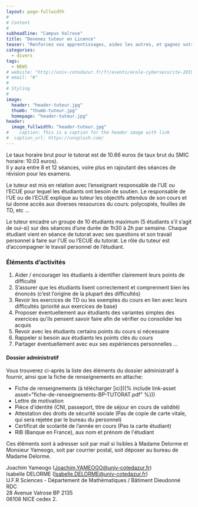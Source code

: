 ```yaml
---
layout: page-fullwidth
#
# Content
#
subheadline: "Campus Valrose"
title: "Devenez tuteur en Licence"
teaser: "Renforcez vos apprentissages, aidez les autres, et gagnez votre salaire !" 
categories:
  - divers
tags:
  - NEWS
# website: "http://univ-cotedazur.fr/fr/events/ecole-cybersecurite-2019"
# email: "#"
#
# Styling
#
image:
  header: "header-tuteur.jpg"
  thumb: "thumb-tuteur.jpg"
  homepage: "header-tuteur.jpg"
header:
  image_fullwidth: "header-tuteur.jpg"
#    caption: This is a caption for the header image with link
#  caption_url: https://unsplash.com/
---
```


Le taux horaire brut pour le tutorat est de 10.66 euros (le taux brut du SMIC horaire: 10.03 euros).  
Il y aura entre 8 et 12 séances, voire plus en rajoutant des séances de révision pour les examens.

Le tuteur est mis en relation avec l’enseignant responsable de l’UE ou l’ECUE pour lequel les étudiants ont besoin de soutien.
Le responsable de l’UE ou de l’ECUE explique au tuteur les objectifs attendus de son cours et lui donne accès aux diverses ressources du cours: polycopiés, feuilles de TD, etc ...


Le tuteur encadre un groupe de 10 étudiants maximum (5 étudiants s’il s’agit de oui-si) sur des séances d’une durée de 1h30 à 2h par semaine.
Chaque étudiant vient en séance de tutorat avec ses questions et son travail personnel à faire sur l’UE ou l’ECUE du tutorat.
Le rôle du tuteur est d’accompagner le travail personnel de l’étudiant.

### Éléments d’activités ###

1. Aider / encourager les étudiants à identifier clairement leurs points de difficulté
2. S’assurer que les étudiants lisent correctement et comprennent bien les énoncés (c’est l’origine de la plupart des difficultés)
3. Revoir les exercices de TD ou les exemples du cours en lien avec leurs difficultés (priorité aux exercices de base)
4. Proposer éventuellement aux étudiants des variantes simples des exercices qu’ils pensent savoir faire afin de vérifier ou consolider les acquis
5. Revoir avec les étudiants certains points du cours si nécessaire
6. Rappeler si besoin aux étudiants les points clés du cours
7. Partager éventuellement avec eux ses expériences personnelles …

#### Dossier administratif ####

Vous trouverez ci-après la liste des éléments du dossier administratif à fournir, ainsi que la fiche de renseignements en attache:
 - Fiche de renseignements (à télécharger [ici]({% include link-asset asset="fiche-de-renseignements-BP-TUTORAT.pdf" %}))
 - Lettre de motivation
 - Pièce d'identité (CNI, passeport, titre de séjour en cours de validité)
 - Attestation des droits de sécurité sociale (Pas de copie de carte vitale, qui sera rejetée par le bureau du personnel)
 - Certificat de scolarité de l’année en cours (Pas la carte étudiant)
 - RIB (Banque en France), aux nom et prénom de l'étudiant

Ces éléments sont à adresser soit par mail si lisibles à Madame Delorme et Monsieur Yameogo, soit par courrier postal, soit déposer au bureau de Madame Delorme.  

Joachim Yameogo (Joachim.YAMEOGO@univ-cotedazur.fr)  
Isabelle DELORME (Isabelle.DELORME@univ-cotedazur.fr)  
U.F.R Sciences - Département de Mathématiques / Bâtiment Dieudonné RDC  
28 Avenue Valrose BP 2135  
06108 NICE cedex 2.
